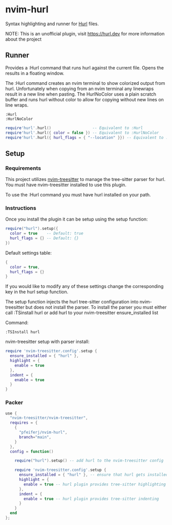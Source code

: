 # nvim-hurl

Syntax highlighting and runner for [Hurl](https://hurl.dev) files.

NOTE: This is an unofficial plugin, visit <https://hurl.dev> for more
information about the project


## Runner

Provides a :Hurl command that runs hurl against the current
file. Opens the results in a floating window.

The :Hurl command creates an nvim terminal to show colorized output from hurl.
Unfortunately when copying from an nvim terminal any linewraps result in a new
line when pasting. The HurlNoColor uses a plain scratch buffer and runs hurl
without color to allow for copying without new lines on line wraps.

```vim
:Hurl
:HurlNoColor
```

```lua
require'hurl'.hurl()                  -- Equivalent to :Hurl
require'hurl'.hurl({ color = false }) -- Equivalent to :HurlNoColor
require'hurl'.hurl({ hurl_flags = { "--location" }}) -- Equivalent to :Hurl --location
```

## Setup

### Requirements

This project utilizes [nvim-treesitter](https://github.com/nvim-treesitter/nvim-treesitter)
to manage the tree-sitter parser for hurl. You must have nvim-treesitter
installed to use this plugin.

To use the :Hurl command you must have hurl installed on your path.

### Instructions

Once you install the plugin it can be setup using the setup function:

``` lua
require("hurl").setup({
  color = true    -- Default: true
  hurl_flags = {} -- Default: {}
})
```

Default settings table:
```lua
{
  color = true,
  hurl_flags = {}
}
```

If you would like to modify any of these settings change the corresponding key in the hurl setup function.

The setup function injects the hurl tree-sitter configuration into
nvim-treesitter but does not install the parser. To install the parser you must
either call :TSinstall hurl or add hurl to your nvim-treesitter
ensure\_installed list

Command:

``` vim
:TSInstall hurl
```

nvim-treesitter setup with parser install:

``` lua
require 'nvim-treesitter.config'.setup {
  ensure_installed = { "hurl" },
  highlight = {
    enable = true
  },
  indent = {
    enable = true
  }
}
```

### Packer

``` lua
use {
  "nvim-treesitter/nvim-treesitter",
  requires = {
    {
      "pfeiferj/nvim-hurl",
      branch="main",
    }
  },
  config = function()

    require("hurl").setup() -- add hurl to the nvim-treesitter config

    require 'nvim-treesitter.config'.setup {
      ensure_installed = { "hurl" }, -- ensure that hurl gets installed
      highlight = {
        enable = true -- hurl plugin provides tree-sitter highlighting
      },
      indent = {
        enable = true -- hurl plugin provides tree-sitter indenting
      }
    }
  end
};

```
